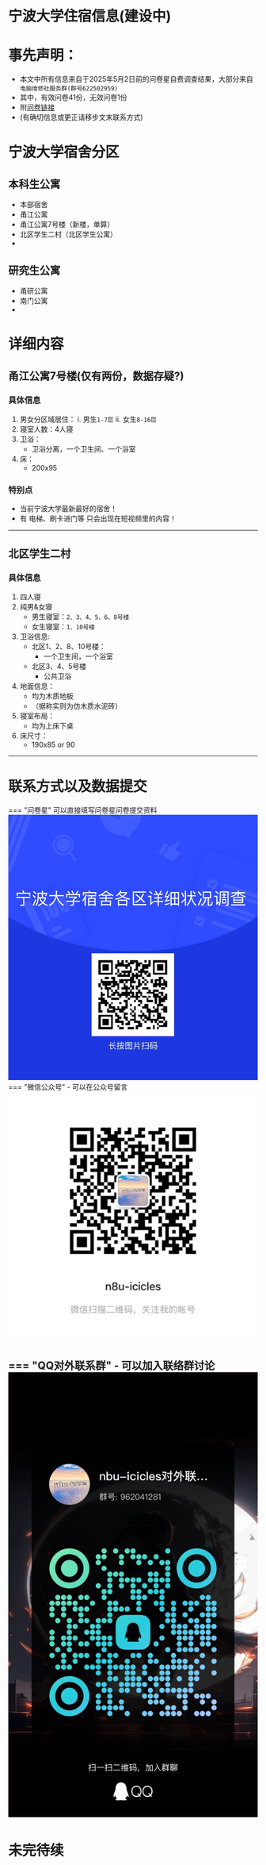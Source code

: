 # 宁波大学住宿信息(建设中)
# 事先声明：
- 本文中所有信息来自于2025年5月2日前的问卷星自费调查结果，大部分来自`电脑维修社服务群(群号622502959)`
- 其中，有效问卷41份，无效问卷1份
- 附[问卷链接](https://1drv.ms/x/c/1e576e22bca503f4/EZAo4N10tBFEq26S5p8CjqgBVMDDnOGH2G8aA233Q5_9oA?e=iRkxlx)
- (有确切信息或更正请移步文末联系方式)

# 宁波大学宿舍分区
## 本科生公寓
- 本部宿舍
- 甬江公寓
- 甬江公寓7号楼（新楼，单算）
- 北区学生二村（北区学生公寓）
- 
## 研究生公寓
- 甬研公寓
- 南门公寓
- 

# 详细内容
## 甬江公寓7号楼(仅有两份，数据存疑?)
### 具体信息
1. 男女分区域居住：
    i. 男生`1-7层`
    ii. 女生`8-16层`
2. 寝室人数：4人寝
3. 卫浴：
    - 卫浴分离，一个卫生间、一个浴室
4. 床：
    - 200x95
### 特别点
- 当前宁波大学最新最好的宿舍！
- 有 电梯、刷卡进门等 只会出现在短视频里的内容！
---
## 北区学生二村
### 具体信息
1. 四人寝
2. 纯男&女寝
    - 男生寝室：`2、3、4、5、6、8号楼`
    - 女生寝室：`1、10号楼`
3. 卫浴信息:
    - 北区1、2、8、10号楼：
        - 一个卫生间，一个浴室
    - 北区3、4、5号楼
        - 公共卫浴
4. 地面信息：
    - 均为木质地板
    - （据称实则为仿木质水泥砖）
5. 寝室布局：
    - 均为上床下桌
6. 床尺寸：
    - 190x85 or 90
---
# 联系方式以及数据提交
=== "问卷星"
    可以直接填写问卷星问卷提交资料
    ![问卷星链接](本文件夹图片/问卷星链接.jpeg)
=== "微信公众号" 
    - 可以在公众号留言
    ![微信公众号](本文件夹图片/微信公众号.jpeg)

=== "QQ对外联系群"
    - 可以加入联络群讨论
    ![QQ群链接](本文件夹图片/QQ对外联系群.jpeg)
---
# 未完待续
